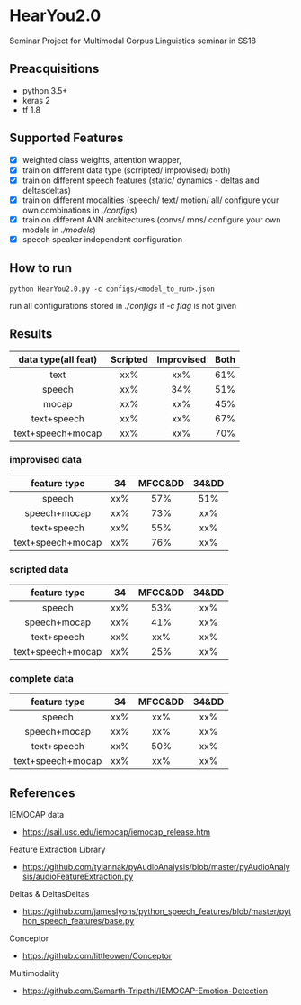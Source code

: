 # HearYou2.0

Seminar Project for Multimodal Corpus Linguistics seminar in SS18

## Preacquisitions
- python 3.5+
- keras 2
- tf 1.8

## Supported Features

- [x] weighted class weights, attention wrapper,
- [x] train on different data type (scrripted/ improvised/ both)
- [x] train on different speech features (static/ dynamics - deltas and deltasdeltas)
- [x] train on different modalities (speech/ text/ motion/ all/ configure your own combinations in *./configs*)
- [x] train on different ANN architectures (convs/ rnns/ configure your own models in *./models*)
- [x] speech speaker independent configuration

## How to run

```
python HearYou2.0.py -c configs/<model_to_run>.json
```
run all configurations stored in *./configs* if *-c flag* is not given

## Results

|data type(all feat)| Scripted| Improvised | Both |
|:-----------------:|:-------:|:----------:|:----:|
| text              | xx%     |    xx%     |  61% |
| speech            | xx%     |    34%     |  51% |
| mocap             | xx%     |    xx%     |  45% |
| text+speech       | xx%     |    xx%     |  67% |
| text+speech+mocap | xx%     |    xx%     |  70% |

### improvised data
|feature type     | 34      | MFCC&DD    | 34&DD|
|:-----------------:|:-------:|:----------:|:----:|
| speech            | xx%     |    57%     |  51% |
| speech+mocap      | xx%     |    73%     |  xx% |
| text+speech       | xx%     |    55%     |  xx% |
| text+speech+mocap | xx%     |    76%     |  xx% |

### scripted data
|feature type    | 34      | MFCC&DD    | 34&DD|
|:-----------------:|:-------:|:----------:|:----:|
| speech            | xx%     |    53%     |  xx% |
| speech+mocap      | xx%     |    41%     |  xx% |
| text+speech       | xx%     |    xx%     |  xx% |
| text+speech+mocap | xx%     |    25%     |  xx% |

### complete data
|feature type      | 34      | MFCC&DD    | 34&DD|
|:-----------------:|:-------:|:----------:|:----:|
| speech            | xx%     |    xx%     |  xx% |
| speech+mocap      | xx%     |    xx%     |  xx% |
| text+speech       | xx%     |    50%     |  xx% |
| text+speech+mocap | xx%     |    xx%     |  xx% |


## References

IEMOCAP data
- https://sail.usc.edu/iemocap/iemocap_release.htm

Feature Extraction Library
- https://github.com/tyiannak/pyAudioAnalysis/blob/master/pyAudioAnalysis/audioFeatureExtraction.py

Deltas & DeltasDeltas
- https://github.com/jameslyons/python_speech_features/blob/master/python_speech_features/base.py

Conceptor
- https://github.com/littleowen/Conceptor

Multimodality
- https://github.com/Samarth-Tripathi/IEMOCAP-Emotion-Detection

